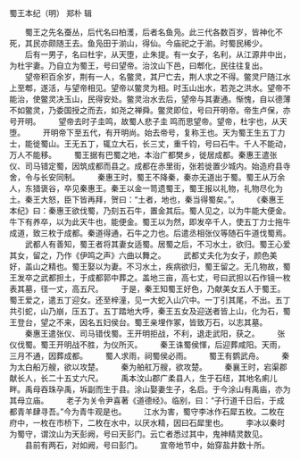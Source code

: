 蜀王本纪（明） 郑朴 辑
 
　　蜀王之先名蚕丛，后代名曰柏濩，后者名鱼凫。此三代各数百岁，皆神化不死，其民亦颇随王去。鱼凫田于湔山，得仙。今庙祀之于湔。时蜀民稀少。
　　后有一男子，名曰杜宇，从天堕，止朱提。有一女子，名利，从江源井中出，为杜宇妻。乃自立为蜀王，号曰望帝。治汶山下邑，曰郫化，民往往复出。
　　望帝积百余岁，荆有一人，名鳖灵，其尸亡去，荆人求之不得。鳖灵尸随江水上至郫，遂活，与望帝相见。望帝以鳖灵为相。时玉山出水，若尧之洪水。望帝不能治，使鳖灵决玉山，民得安处。鳖灵治水去后，望帝与其妻通。惭愧，自以德薄不如鳖灵，乃委国授之而去，如尧之禅舜。鳖灵即位，号曰开明帝。帝生卢保，亦号开明。
　　望帝去时子圭鸣，故蜀人悲子圭 鸣而思望帝。望帝，杜宇也，从天堕。
　　开明帝下至五代，有开明尚。始去帝号，复称王也。天为蜀王生五丁力士，能徙蜀山。王无五丁，辄立大石，长三丈，重千钧，号曰石牛。千人不能动，万人不能移。
　　蜀王据有巴蜀之地，本治广都樊乡，徙居成都。秦惠王遣张仪、司马错定蜀，因筑成都而县之。成都在赤里街，张若徙置少城内。始造府县寺舍，令与长安同制。
　　秦惠王时，蜀王不降秦，秦亦无道出于蜀。蜀王从万余人，东猎褒谷，卒见秦惠王。秦王以金一笥遗蜀王，蜀王报以礼物，礼物尽化为土。秦王大怒，臣下皆再拜，贺曰：“土者，地也，秦当得蜀矣。”。
　　《秦惠王本纪》曰：秦惠王欲伐蜀，乃刻五石牛，置金其后。蜀人见之，以为牛能大便金。牛下有养卒，以为此天牛也，能便金。蜀王以为然，即发卒千人，使五丁力士拖牛成道，致三枚于成都。秦道得通，石牛之力也。后遣丞相张仪等随石牛道伐蜀焉。
　　武都人有善知，蜀王者将其妻女适蜀。居蜀之后，不习水土，欲归。蜀王心爱其女，留之，乃作《伊鸣之声》六曲以舞之。
　　武都丈夫化为女子，颜色美好，盖山之精也。蜀王娶以为妻。不习水土，疾病欲归，蜀王留之。无几物故，蜀王发卒之武都担土，于成都郭中葬之。盖地三亩，高七丈，号曰武担以石作镜一枚表其墓，径一丈，高五尺。
　　于是，秦王知蜀王好色，乃献美女五人于蜀王。蜀王爱之，遣五丁迎女。还至梓潼，见一大蛇入山穴中。一丁引其尾，不出。五丁共引蛇，山乃崩，压五丁。五丁踏地大呼，秦王五女及迎送者皆上山，化为石，蜀王登台，望之不来，因名五妇侯台。蜀王亲埋作冢，皆致万石，以志其墓。
　　秦惠王遣张仪、司马错伐蜀。王开明拒战，不利，退走武阳，获之。
　　张仪伐蜀。蜀王开明战不胜，为仪所灭。
　　秦王诛蜀侯惲，后迎葬咸阳。天雨，三月不通，因葬成都。
　　蜀人求雨，祠蜀侯必雨。
　　蜀王有鹦武舟。
　　秦为太白船万艘，欲以攻楚。
　　秦为舶舡万艘，欲攻楚。
　　秦襄王时，宕渠郡献长人，长二十五丈六尺。
　　禹本汶山郡广柔县人，生于石纽，其地名痢儿畔。禹母吞珠孕禹，坼副而生于县。涂山娶妻生子，名启。于今涂山有禹庙，亦为其母立庙。
　　老子为关令尹喜著《道德经》。临别，曰：“子行道千日后，于成都青羊肆寻吾。”今为青牛观是也。
　　江水为害，蜀守李冰作石犀五枚。二枚在府中，一枚在市桥下，二枚在水中，以厌水精，因曰石犀里也。
　　李冰以秦时为蜀守，谓汶山为天彭阙，号曰天彭门。云亡者悉过其中，鬼神精灵数见。
　　县前有两石，对如阙，号曰彭门。
　　宣帝地节中，始穿盐井数十所。
 
